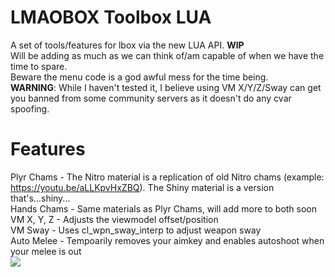 # LMAOBOX Toolbox LUA
A set of tools/features for lbox via the new LUA API. **WIP** <br />
Will be adding as much as we can think of/am capable of when we have the time to spare.  <br />
Beware the menu code is a god awful mess for the time being.  <br />
**WARNING**: While I haven't tested it, I believe using VM X/Y/Z/Sway can get you banned from some community servers as it doesn't do any cvar spoofing.

# Features
Plyr Chams - The Nitro material is a replication of old Nitro chams (example: https://youtu.be/aLLKpvHxZBQ). The Shiny material is a version that's...shiny... <br />
Hands Chams - Same materials as Plyr Chams, will add more to both soon <br />
VM X, Y, Z - Adjusts the viewmodel offset/position <br />
VM Sway - Uses cl_wpn_sway_interp to adjust weapon sway <br />
Auto Melee - Tempoarily removes your aimkey and enables autoshoot when your melee is out <br />
<img src="https://i.imgur.com/q3J7zIq.png">

